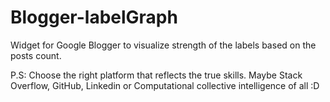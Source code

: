 # Blogger-labelGraph

Widget for Google Blogger to visualize strength of the labels based on the posts count.

P.S: Choose the right platform that reflects the true skills. Maybe Stack Overflow, GitHub, Linkedin or Computational collective intelligence of all :D
